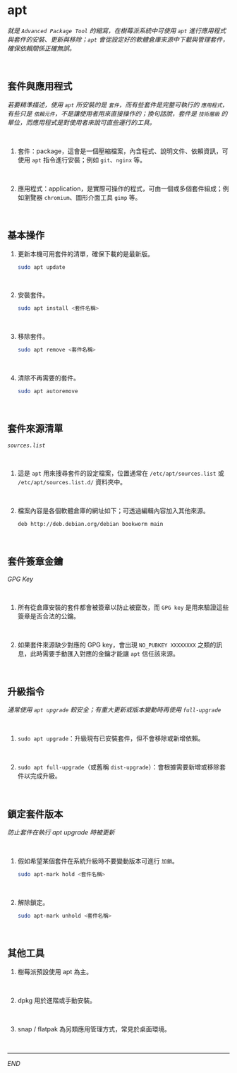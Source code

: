 # apt

_就是 `Advanced Package Tool` 的縮寫，在樹莓派系統中可使用 `apt` 進行應用程式與套件的安裝、更新與移除；`apt` 會從設定好的軟體倉庫來源中下載與管理套件，確保依賴關係正確無誤。_

<br>

## 套件與應用程式

_若要精準描述，使用 `apt` 所安裝的是 `套件`，而有些套件是完整可執行的 `應用程式`，有些只是 `依賴元件`，不是讓使用者用來直接操作的；換句話說，套件是 `技術層級` 的單位，而應用程式是對使用者來說可直些運行的工具。_

<br>

1. 套件：package，這會是一個壓縮檔案，內含程式、說明文件、依賴資訊，可使用 `apt` 指令進行安裝；例如 `git`、`nginx` 等。

<br>

2. 應用程式：application，是實際可操作的程式，可由一個或多個套件組成；例如瀏覽器 `chromium`、圖形介面工具 `gimp` 等。

<br>

## 基本操作

1. 更新本機可用套件的清單，確保下載的是最新版。

    ```bash
    sudo apt update
    ```

<br>

2. 安裝套件。

    ```bash
    sudo apt install <套件名稱>
    ```

<br>

3. 移除套件。

    ```bash
    sudo apt remove <套件名稱>
    ```

<br>

4. 清除不再需要的套件。

    ```bash
    sudo apt autoremove
    ```

<br>

## 套件來源清單

_`sources.list`_

<br>

1. 這是 `apt` 用來搜尋套件的設定檔案，位置通常在 `/etc/apt/sources.list` 或 `/etc/apt/sources.list.d/` 資料夾中。

<br>

2. 檔案內容是各個軟體倉庫的網址如下；可透過編輯內容加入其他來源。

    ```bash
    deb http://deb.debian.org/debian bookworm main
    ```

<br>

## 套件簽章金鑰

_GPG Key_

<br>

1. 所有從倉庫安裝的套件都會被簽章以防止被竄改，而 `GPG key` 是用來驗證這些簽章是否合法的公鑰。

<br>

2. 如果套件來源缺少對應的 GPG key，會出現 `NO_PUBKEY XXXXXXXX` 之類的訊息，此時需要手動匯入對應的金鑰才能讓 `apt` 信任該來源。

<br>

## 升級指令

_通常使用 `apt upgrade` 較安全；有重大更新或版本變動時再使用 `full-upgrade`_

<br>

1. `sudo apt upgrade`：升級現有已安裝套件，但不會移除或新增依賴。

<br>

2. `sudo apt full-upgrade`（或舊稱 `dist-upgrade`）：會根據需要新增或移除套件以完成升級。

<br>

## 鎖定套件版本

_防止套件在執行 apt upgrade 時被更新_

<br>

1. 假如希望某個套件在系統升級時不要變動版本可進行 `加鎖`。

    ```bash
    sudo apt-mark hold <套件名稱>
    ```

<br>

2. 解除鎖定。

    ```bash
    sudo apt-mark unhold <套件名稱>
    ```

<br>

## 其他工具

1. 樹莓派預設使用 apt 為主。

<br>

2. dpkg 用於進階或手動安裝。

<br>

3. snap / flatpak 為另類應用管理方式，常見於桌面環境。

<br>

___

_END_